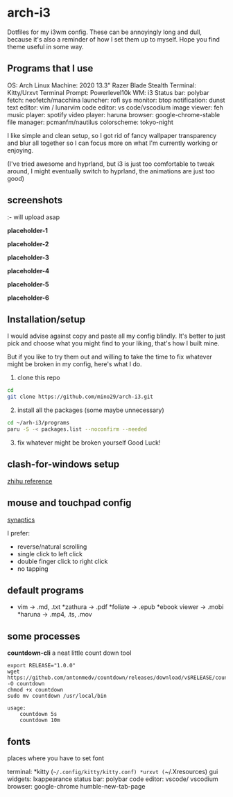 # arch-i3
Dotfiles for my i3wm config.
These can be annoyingly long and dull, because it's also a reminder of how I
set them up to myself.
Hope you find theme useful in some way.

## Programs that I use

OS: Arch Linux
Machine: 2020 13.3" Razer Blade Stealth
Terminal: Kitty/Urxvt
Terminal Prompt: Powerlevel10k
WM: i3
Status bar: polybar
fetch: neofetch/macchina
launcher: rofi
sys monitor: btop
notification: dunst
text editor: vim / lunarvim
code editor: vs code/vscodium
image viewer: feh
music player: spotify
video player: haruna
browser: google-chrome-stable
file manager: pcmanfm/nautilus
colorscheme: tokyo-night

I like simple and clean setup, so I got rid of fancy wallpaper transparency
and blur all together so I can focus more on what I'm currently working or
enjoying.

(I've tried awesome and hyprland, but i3 is just too comfortable to tweak
around, I might eventually switch to hyprland, the animations are just too good)

## screenshots

:- will upload asap

**placeholder-1**

**placeholder-2**

**placeholder-3**

**placeholder-4**

**placeholder-5**

**placeholder-6**

## Installation/setup

I would advise against copy and paste all my config blindly. It's better to
just pick and choose what you might find to your liking, that's how I built
mine.

But if you like to try them out and willing to take the time to fix whatever might
be broken in my config, here's what I do.

1. clone this repo
```bash
cd
git clone https://github.com/mino29/arch-i3.git
```

2. install all the packages (some maybe unnecessary)
```bash
cd ~/arh-i3/programs
paru -S -< packages.list --noconfirm --needed
```

3. fix whatever might be broken yourself
Good Luck!

## clash-for-windows setup

[zhihu reference](https://zhuanlan.zhihu.com/p/396272999)

## mouse and touchpad config

[synaptics](https://wiki.archlinux.org/title/Touchpad_Synaptics)

I prefer:
- reverse/natural scrolling
- single click to left click
- double finger click to right click
- no tapping


## default programs

- vim -> .md, .txt
*zathura -> .pdf
*foliate -> .epub
*ebook viewer -> .mobi
*haruna -> .mp4, .ts, .mov

## some processes

**countdown-cli**
a neat little count down tool

```
export RELEASE="1.0.0"
wget https://github.com/antonmedv/countdown/releases/download/v$RELEASE/countdown_linux_amd64 -O countdown
chmod +x countdown
sudo mv countdown /usr/local/bin
```

```
usage:
    countdown 5s
    countdown 10m
```

## fonts

places where you have to set font

terminal:
    *kitty (`~/.config/kitty/kitty.conf)
    *urxvt (`~/.Xresources)
gui widgets: lxappearance
status bar: polybar
code editor: vscode/ vscodium
browser: google-chrome humble-new-tab-page

